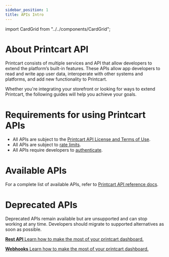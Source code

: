 ```yaml
---
sidebar_position: 1
title: APIs Intro
---
```


import CardGrid from "../../components/CardGrid";

# About Printcart API

Printcart consists of multiple services and API that allow developers to extend the platform’s built-in features. These APIs allow app developers to read and write app user data, interoperate with other systems and platforms, and add new functionality to Printcart.

Whether you're integrating your storefront or looking for ways to extend Printcart, the following guides will help you achieve your goals.

# Requirements for using Printcart APIs

- All APIs are subject to the [Printcart API License and Terms of Use](api-overview).
- All APIs are subject to [rate limits](api-overview#api-limit-rate).
- All APIs require developers to [authenticate](api-overview#authentication).

# Available APIs

For a complete list of available APIs, refer to [Printcart API reference docs](/rest-api-reference).

# Deprecated APIs

Deprecated APIs remain available but are unsupported and can stop working at any time. Developers should migrate to supported alternatives as soon as possible.

<CardGrid home>

[**Rest API** Learn how to make the most of your printcart dashboard.](api-overview)

[**Webhooks** Learn how to make the most of your printcart dashboard.](webhooks)

</CardGrid>
